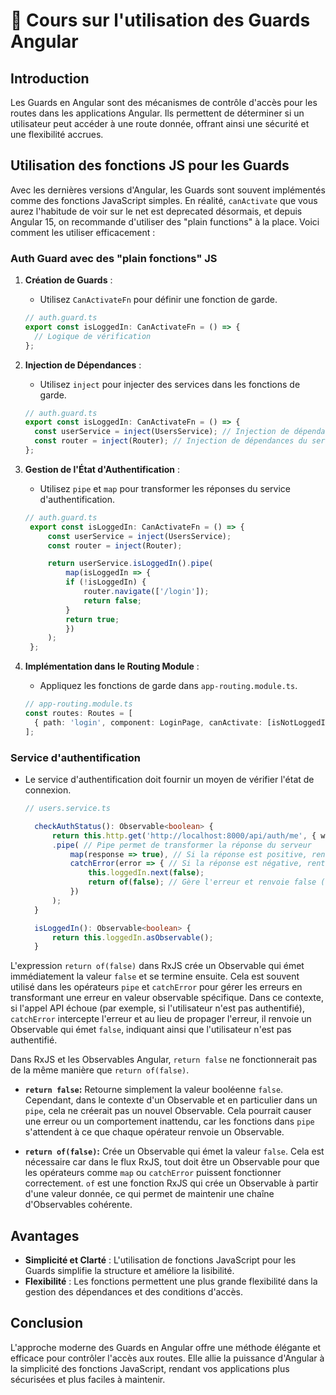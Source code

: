 # 🚀 Cours sur l'utilisation des Guards Angular

## Introduction

Les Guards en Angular sont des mécanismes de contrôle d'accès pour les routes dans les applications Angular. Ils permettent de déterminer si un utilisateur peut accéder à une route donnée, offrant ainsi une sécurité et une flexibilité accrues.

## Utilisation des fonctions JS pour les Guards

Avec les dernières versions d'Angular, les Guards sont souvent implémentés comme des fonctions JavaScript simples. En réalité, `canActivate` que vous aurez l'habitude de voir sur le net est deprecated désormais, et depuis Angular 15, on recommande d'utiliser des "plain functions" à la place. Voici comment les utiliser efficacement :

### Auth Guard avec des "plain fonctions" JS

1. **Création de Guards** :
   - Utilisez `CanActivateFn` pour définir une fonction de garde.

   ```ts
   // auth.guard.ts
   export const isLoggedIn: CanActivateFn = () => {
     // Logique de vérification
   };
   ```

2. **Injection de Dépendances** :
   - Utilisez `inject` pour injecter des services dans les fonctions de garde.

   ```ts
   // auth.guard.ts
   export const isLoggedIn: CanActivateFn = () => {
     const userService = inject(UsersService); // Injection de dépendances du service UserService
     const router = inject(Router); // Injection de dépendances du service Router
   };
   ```

3. **Gestion de l'État d'Authentification** :
   - Utilisez `pipe` et `map` pour transformer les réponses du service d'authentification.

   ```ts
   // auth.guard.ts
    export const isLoggedIn: CanActivateFn = () => {
        const userService = inject(UsersService);
        const router = inject(Router);

        return userService.isLoggedIn().pipe(
            map(isLoggedIn => {
            if (!isLoggedIn) {
                router.navigate(['/login']);
                return false;
            }
            return true;
            })
        );
    };
   ```

4. **Implémentation dans le Routing Module** :
   - Appliquez les fonctions de garde dans `app-routing.module.ts`.

   ```ts
   // app-routing.module.ts
   const routes: Routes = [
     { path: 'login', component: LoginPage, canActivate: [isNotLoggedIn] }
   ];
   ```

### Service d'authentification

- Le service d'authentification doit fournir un moyen de vérifier l'état de connexion.

  ```ts
  // users.service.ts

    checkAuthStatus(): Observable<boolean> {
        return this.http.get('http://localhost:8000/api/auth/me', { withCredentials: true })
        .pipe( // Pipe permet de transformer la réponse du serveur
            map(response => true), // Si la réponse est positive, renvoie true
            catchError(error => { // Si la réponse est négative, rentrer dans le catch
                this.loggedIn.next(false);
                return of(false); // Gère l'erreur et renvoie false (return of() permet de renvoyer une valeur)
            })
        );
    }

    isLoggedIn(): Observable<boolean> {
        return this.loggedIn.asObservable();
    }
  ```

L'expression `return of(false)` dans RxJS crée un Observable qui émet immédiatement la valeur `false` et se termine ensuite. Cela est souvent utilisé dans les opérateurs `pipe` et `catchError` pour gérer les erreurs en transformant une erreur en valeur observable spécifique. Dans ce contexte, si l'appel API échoue (par exemple, si l'utilisateur n'est pas authentifié), `catchError` intercepte l'erreur et au lieu de propager l'erreur, il renvoie un Observable qui émet `false`, indiquant ainsi que l'utilisateur n'est pas authentifié.

Dans RxJS et les Observables Angular, `return false` ne fonctionnerait pas de la même manière que `return of(false)`.

- **`return false`:** Retourne simplement la valeur booléenne `false`. Cependant, dans le contexte d'un Observable et en particulier dans un `pipe`, cela ne créerait pas un nouvel Observable. Cela pourrait causer une erreur ou un comportement inattendu, car les fonctions dans `pipe` s'attendent à ce que chaque opérateur renvoie un Observable.

- **`return of(false)`:** Crée un Observable qui émet la valeur `false`. Cela est nécessaire car dans le flux RxJS, tout doit être un Observable pour que les opérateurs comme `map` ou `catchError` puissent fonctionner correctement. `of` est une fonction RxJS qui crée un Observable à partir d'une valeur donnée, ce qui permet de maintenir une chaîne d'Observables cohérente.

## Avantages

- **Simplicité et Clarté** : L'utilisation de fonctions JavaScript pour les Guards simplifie la structure et améliore la lisibilité.
- **Flexibilité** : Les fonctions permettent une plus grande flexibilité dans la gestion des dépendances et des conditions d'accès.

## Conclusion

L'approche moderne des Guards en Angular offre une méthode élégante et efficace pour contrôler l'accès aux routes. Elle allie la puissance d'Angular à la simplicité des fonctions JavaScript, rendant vos applications plus sécurisées et plus faciles à maintenir.
